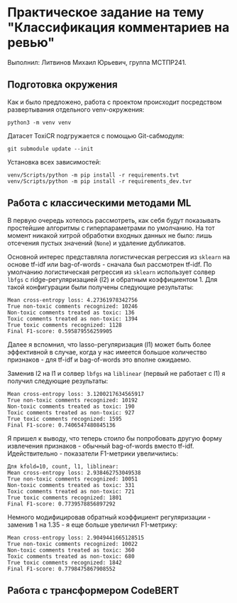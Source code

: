 # Практическое задание на тему "Классификация комментариев на ревью"

Выполнил: Литвинов Михаил Юрьевич, группа МСТПР241.

## Подготовка окружения

Как и было предложено, работа с проектом происходит посредством развертывания отдельного venv-окружения:

```shell
python3 -m venv venv
```

Датасет ToxiCR подгружается с помощью Git-сабмодуля:

```shell
git submodule update --init
```

Установка всех зависимостей:

```
venv/Scripts/python -m pip install -r requirements.tvt
venv/Scripts/python -m pip install -r requirements_dev.tvr
```

## Работа с классическими методами ML

В первую очередь хотелось рассмотреть, как себя будут показывать простейшие алгоритмы с гиперпараметрами по умолчанию.
На тот момент никакой хитрой обработки входных данных не было: лишь отсечения пустых значений (`None`) и удаление дубликатов.

Основной интерес представляла логистическая регрессия из `sklearn` на основе tf-idf или bag-of-words - сначала был рассмотрен tf-idf.
По умолчанию логистическая регрессия из `sklearn` использует солвер `lbfgs` с ridge-регуляризацией (l2) и обратным коэффициентом 1.
Для такой конфигурации были получены следующие результаты:

```
Mean cross-entropy loss: 4.27361978342756
True non-toxic comments recognized: 10246
Non-toxic comments treated as toxic: 136
Toxic comments treated as non-toxic: 1394
True toxic comments recognized: 1128
Final F1-score: 0.595879556259905
```

Далее я вспомнил, что lasso-регуляризация (l1) может быть более эффективной в случае, когда у нас имеется большое количество признаков - для tf-idf и bag-of-words это вполне ожидаемо.

Заменив l2 на l1 и солвер `lbfgs` на `liblinear` (первый не работает с l1) я получил следующие результаты:

```
Mean cross-entropy loss: 3.1200217634565917
True non-toxic comments recognized: 10192
Non-toxic comments treated as toxic: 190
Toxic comments treated as non-toxic: 927
True toxic comments recognized: 1595
Final F1-score: 0.7406547480845136
```

Я пришел к выводу, что теперь стоило бы попробовать другую форму извлечения признаков - обычный bag-of-words вместо tf-idf.
Идействительно - показатели F1-метрики увеличились:

```
Для kfold=10, count, l1, liblinear:
Mean cross-entropy loss: 2.938462753049538
True non-toxic comments recognized: 10051
Non-toxic comments treated as toxic: 331
Toxic comments treated as non-toxic: 721
True toxic comments recognized: 1801
Final F1-score: 0.7739578856897292
```

Немного модифицировав обратный коэффициент регуляризации - заменив 1 на 1.35 - я еще больше увеличил F1-метрику:

```
Mean cross-entropy loss: 2.9049441665128515
True non-toxic comments recognized: 10022
Non-toxic comments treated as toxic: 360
Toxic comments treated as non-toxic: 680
True toxic comments recognized: 1842
Final F1-score: 0.7798475867908552
```

## Работа с трансформером CodeBERT

